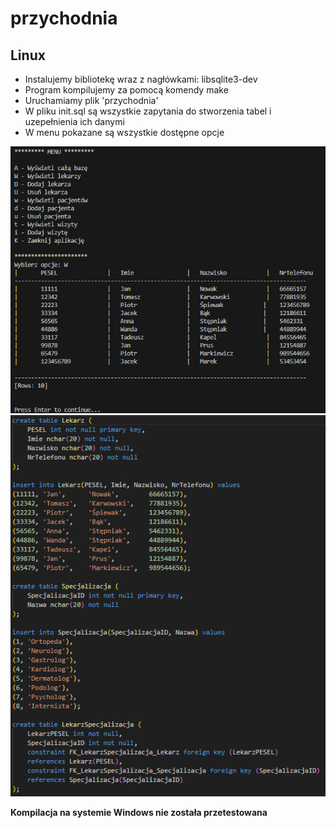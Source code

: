 # przychodnia
## Linux
- Instalujemy bibliotekę wraz z nagłówkami: libsqlite3-dev
- Program kompilujemy za pomocą komendy make  
- Uruchamiamy plik 'przychodnia'
- W pliku init.sql są wszystkie zapytania do stworzenia tabel i uzepełnienia ich danymi
- W menu pokazane są wszystkie dostępne opcje

![alt text](https://github.com/marcinozog/przychodnia/blob/main/menu.png?raw=true)
![alt text](https://github.com/marcinozog/przychodnia/blob/main/sql_init.png?raw=true)

**Kompilacja na systemie Windows nie została przetestowana**
